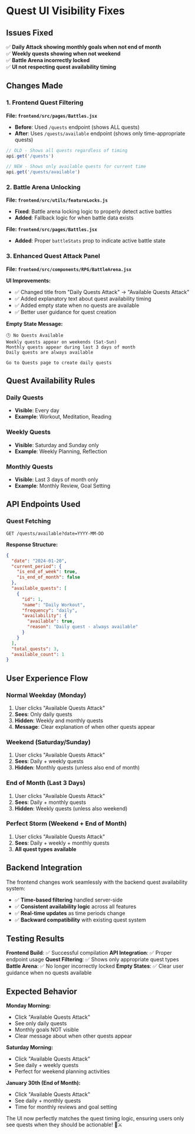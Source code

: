 # Quest UI Visibility Fixes

## Issues Fixed

✅ **Daily Attack showing monthly goals when not end of month**  
✅ **Weekly quests showing when not weekend**  
✅ **Battle Arena incorrectly locked**  
✅ **UI not respecting quest availability timing**  

## Changes Made

### 1. Frontend Quest Filtering

**File: `frontend/src/pages/Battles.jsx`**
- **Before**: Used `/quests` endpoint (shows ALL quests)
- **After**: Uses `/quests/available` endpoint (shows only time-appropriate quests)

```javascript
// OLD - Shows all quests regardless of timing
api.get('/quests')

// NEW - Shows only available quests for current time
api.get('/quests/available')
```

### 2. Battle Arena Unlocking

**File: `frontend/src/utils/featureLocks.js`**
- **Fixed**: Battle arena locking logic to properly detect active battles
- **Added**: Fallback logic for when battle data exists

**File: `frontend/src/pages/Battles.jsx`**
- **Added**: Proper `battleStats` prop to indicate active battle state

### 3. Enhanced Quest Attack Panel

**File: `frontend/src/components/RPG/BattleArena.jsx`**

**UI Improvements:**
- ✅ Changed title from "Daily Quests Attack" → "Available Quests Attack"
- ✅ Added explanatory text about quest availability timing
- ✅ Added empty state when no quests are available
- ✅ Better user guidance for quest creation

**Empty State Message:**
```
🕒 No Quests Available
Weekly quests appear on weekends (Sat-Sun)
Monthly quests appear during last 3 days of month
Daily quests are always available

Go to Quests page to create daily quests
```

## Quest Availability Rules

### Daily Quests
- **Visible**: Every day
- **Example**: Workout, Meditation, Reading

### Weekly Quests  
- **Visible**: Saturday and Sunday only
- **Example**: Weekly Planning, Reflection

### Monthly Quests
- **Visible**: Last 3 days of month only
- **Example**: Monthly Review, Goal Setting

## API Endpoints Used

### Quest Fetching
```
GET /quests/available?date=YYYY-MM-DD
```

**Response Structure:**
```json
{
  "date": "2024-01-20",
  "current_period": {
    "is_end_of_week": true,
    "is_end_of_month": false
  },
  "available_quests": [
    {
      "id": 1,
      "name": "Daily Workout",
      "frequency": "daily",
      "availability": {
        "available": true,
        "reason": "Daily quest - always available"
      }
    }
  ],
  "total_quests": 3,
  "available_count": 1
}
```

## User Experience Flow

### Normal Weekday (Monday)
1. User clicks "Available Quests Attack"
2. **Sees**: Only daily quests
3. **Hidden**: Weekly and monthly quests
4. **Message**: Clear explanation of when other quests appear

### Weekend (Saturday/Sunday)
1. User clicks "Available Quests Attack"  
2. **Sees**: Daily + weekly quests
3. **Hidden**: Monthly quests (unless also end of month)

### End of Month (Last 3 Days)
1. User clicks "Available Quests Attack"
2. **Sees**: Daily + monthly quests  
3. **Hidden**: Weekly quests (unless also weekend)

### Perfect Storm (Weekend + End of Month)
1. User clicks "Available Quests Attack"
2. **Sees**: Daily + weekly + monthly quests
3. **All quest types available**

## Backend Integration

The frontend changes work seamlessly with the backend quest availability system:

- ✅ **Time-based filtering** handled server-side
- ✅ **Consistent availability logic** across all features
- ✅ **Real-time updates** as time periods change
- ✅ **Backward compatibility** with existing quest system

## Testing Results

**Frontend Build**: ✅ Successful compilation
**API Integration**: ✅ Proper endpoint usage
**Quest Filtering**: ✅ Shows only appropriate quest types
**Battle Arena**: ✅ No longer incorrectly locked
**Empty States**: ✅ Clear user guidance when no quests available

## Expected Behavior

**Monday Morning:**
- Click "Available Quests Attack" 
- See only daily quests
- Monthly goals NOT visible
- Clear message about when other quests appear

**Saturday Morning:**
- Click "Available Quests Attack"
- See daily + weekly quests  
- Perfect for weekend planning activities

**January 30th (End of Month):**
- Click "Available Quests Attack"
- See daily + monthly quests
- Time for monthly reviews and goal setting

The UI now perfectly matches the quest timing logic, ensuring users only see quests when they should be actionable! 🎯⚔️
